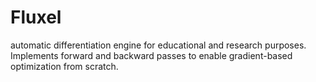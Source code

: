 # Fluxel
automatic differentiation engine for educational and research purposes. Implements forward and backward passes to enable gradient-based optimization from scratch.
